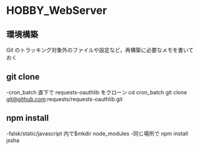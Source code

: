 # HOBBY_WebServer

## 環境構築

Git のトラッキング対象外のファイルや設定など，再構築に必要なメモを書いておく

## git clone
-cron_batch 直下で requests-oauthlib をクローン
cd cron_batch
git clone git@github.com:requests/requests-oauthlib.git

## npm install

-falsk/static/javascript 内で$mkdir node_modules
-同じ場所で npm install jssha 
